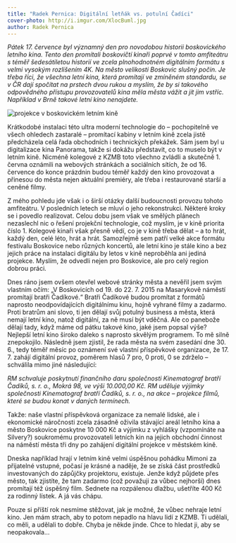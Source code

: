 ```yaml
---
title: "Radek Pernica: Digitální letňák vs. potulní Čadíci"
cover-photo: http://i.imgur.com/XlocBuml.jpg
author: Radek Pernica
---
```


*Pátek 17. července byl významný den pro novodobou historii boskovického letního kina. Tento den promítali boskovičtí kinaři poprvé v tomto amfiteátru s téměř šedesátiletou historií ve zcela plnohodnotném digitálním formátu s velmi vysokým rozlišením 4K. Na město velikosti Boskovic slušný počin. Je třeba říci, že všechna letní kina, která promítají ve zmíněném standardu, se v ČR dají spočítat na prstech dvou rukou a myslím, že by si takového odpovědného přístupu provozovatelů kina měla města vážit a jít jim vstříc. Například v Brně takové letní kino nenajdete.*

<img src="http://i.imgur.com/XlocBum.jpg" alt="projekce v boskovickém letním kině" class="img-responsive">

Krátkodobé instalaci této ultra moderní technologie do – pochopitelně ve všech ohledech zastaralé – promítací kabiny v letním kině zcela jistě předcházela celá řada obchodních i technických překážek. Sám jsem byl u digitalizace kina Panorama, takže si dokážu představit, co to muselo být v letním kině. Nicméně kolegové z KZMB toto všechno zvládli a skutečně 1. června oznámili na webových stránkách a sociálních sítích, že od 16. července do konce prázdnin budou téměř každý den kino provozovat a přinesou do města nejen aktuální premiéry, ale třeba i restaurované starší a ceněné filmy.
 
Z mého pohledu jde však i o širší otázky další budoucnosti provozu tohoto amfiteátru. V posledních letech se mluví o jeho rekonstrukci. Některé kroky se i povedlo realizovat. Celou dobu jsem však ve smělých plánech nezaslechl nic o řešení projekční technologie, což myslím, je v kině priorita číslo 1. Kolegové kinaři však přesně vědí, co je v kině třeba dělat – a to hrát, každý den, celé léto, hrát a hrát. Samozřejmě sem patří velké akce formátu festivalu Boskovice nebo různých koncertů, ale letní kino je stále kino a bez jejich práce na instalaci digitálu by letos v kině neproběhla ani jediná projekce. Myslím, že odvedli nejen pro Boskovice, ale pro celý region dobrou práci.

Dnes ráno jsem ovšem otevřel webové stránky města a nevěřil jsem svým vlastním očím: „V Boskovicích od 19. do 22. 7. 2015 na Masarykově náměstí promítají bratři Čadíkové.“ Bratři Čadíkové budou promítat z formátů naprosto neodpovídajících digitálnímu kinu, hojně vyhrané filmy a zadarmo. Proti bratrům ani slovo, ti jen dělají svůj potulný business a města, která nemají letní kino, natož digitální, za ně musí být vděčná.  Ale co panebože dělají tady, když máme od pátku takové kino, jaké jsem popsal výše? Nejlepší letní kino široko daleko s naprosto skvělým programem. To mě silně znepokojilo. Následně jsem zjistil, že rada města na svém zasedání dne 30. 6., tedy téměř měsíc po oznámení své vlastní příspěvkové organizace, že 17. 7. zahájí digitální provoz, poměrem hlasů 7 pro, 0 proti, 0 se zdrželo – schválila mimo jiné následující:

_RM schvaluje poskytnutí finančního daru společnosti Kinematograf bratří Čadíků, s. r. o., Mokrá 98, ve výši 10.000,00 Kč. RM uděluje výjimky společnosti Kinematograf bratří Čadíků, s. r. o., na akce – projekce filmů, které se budou konat v daných termínech._

Takže: naše vlastní příspěvková organizace za nemalé lidské, ale i ekonomické náročnosti zcela zásadně oživila stávající areál letního kina a město Boskovice poskytne 10 000 Kč a výjimku z vyhlášky (vzpomínáte na Silvery?) soukromému provozovateli letních kin na jejich obchodní činnost na náměstí města tři dny po zahájení digitální projekce v městském kině.

Dneska například hrají v letním kině velmi úspěšnou pohádku Mimoni za přijatelné vstupné, počasí je krásné a naděje, že se získá část prostředků investovaných do zápůjčky projektoru, existuje. Jenže když půjdete přes město, tak zjistíte, že tam zadarmo (což považuji za vůbec nejhorší) dnes promítají též úspěšný film. Sednete na rozpálenou dlažbu, ušetříte 400 Kč za rodinný lístek. A já vás chápu.

Pouze si příští rok nesmíme stěžovat, jak je možné, že vůbec nehraje letní kino. Jen mám strach, aby to potom nepadlo na hlavu lidí z KZMB. Ti udělali, co měli, a udělali to dobře. Chyba je někde jinde. Chce to hledat ji, aby se neopakovala…